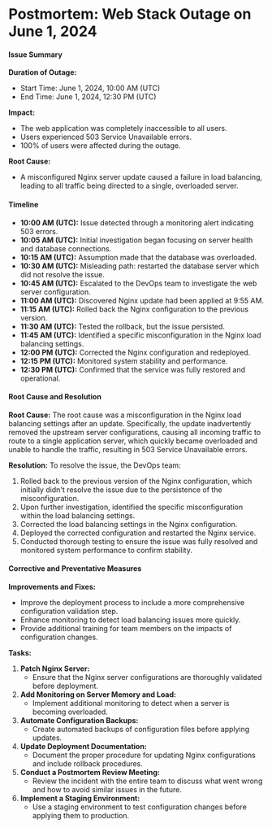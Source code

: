 <h1>Postmortem: Web Stack Outage on June 1, 2024</h1>

#### Issue Summary
**Duration of Outage:**
- Start Time: June 1, 2024, 10:00 AM (UTC)
- End Time: June 1, 2024, 12:30 PM (UTC)

**Impact:**
- The web application was completely inaccessible to all users.
- Users experienced 503 Service Unavailable errors.
- 100% of users were affected during the outage.

**Root Cause:**
- A misconfigured Nginx server update caused a failure in load balancing, leading to all traffic being directed to a single, overloaded server.

#### Timeline
- **10:00 AM (UTC):** Issue detected through a monitoring alert indicating 503 errors.
- **10:05 AM (UTC):** Initial investigation began focusing on server health and database connections.
- **10:15 AM (UTC):** Assumption made that the database was overloaded.
- **10:30 AM (UTC):** Misleading path: restarted the database server which did not resolve the issue.
- **10:45 AM (UTC):** Escalated to the DevOps team to investigate the web server configuration.
- **11:00 AM (UTC):** Discovered Nginx update had been applied at 9:55 AM.
- **11:15 AM (UTC):** Rolled back the Nginx configuration to the previous version.
- **11:30 AM (UTC):** Tested the rollback, but the issue persisted.
- **11:45 AM (UTC):** Identified a specific misconfiguration in the Nginx load balancing settings.
- **12:00 PM (UTC):** Corrected the Nginx configuration and redeployed.
- **12:15 PM (UTC):** Monitored system stability and performance.
- **12:30 PM (UTC):** Confirmed that the service was fully restored and operational.

#### Root Cause and Resolution
**Root Cause:**
The root cause was a misconfiguration in the Nginx load balancing settings after an update. Specifically, the update inadvertently removed the upstream server configurations, causing all incoming traffic to route to a single application server, which quickly became overloaded and unable to handle the traffic, resulting in 503 Service Unavailable errors.

**Resolution:**
To resolve the issue, the DevOps team:
1. Rolled back to the previous version of the Nginx configuration, which initially didn't resolve the issue due to the persistence of the misconfiguration.
2. Upon further investigation, identified the specific misconfiguration within the load balancing settings.
3. Corrected the load balancing settings in the Nginx configuration.
4. Deployed the corrected configuration and restarted the Nginx service.
5. Conducted thorough testing to ensure the issue was fully resolved and monitored system performance to confirm stability.

#### Corrective and Preventative Measures
**Improvements and Fixes:**
- Improve the deployment process to include a more comprehensive configuration validation step.
- Enhance monitoring to detect load balancing issues more quickly.
- Provide additional training for team members on the impacts of configuration changes.

**Tasks:**
1. **Patch Nginx Server:**
   - Ensure that the Nginx server configurations are thoroughly validated before deployment.
2. **Add Monitoring on Server Memory and Load:**
   - Implement additional monitoring to detect when a server is becoming overloaded.
3. **Automate Configuration Backups:**
   - Create automated backups of configuration files before applying updates.
4. **Update Deployment Documentation:**
   - Document the proper procedure for updating Nginx configurations and include rollback procedures.
5. **Conduct a Postmortem Review Meeting:**
   - Review the incident with the entire team to discuss what went wrong and how to avoid similar issues in the future.
6. **Implement a Staging Environment:**
   - Use a staging environment to test configuration changes before applying them to production.
